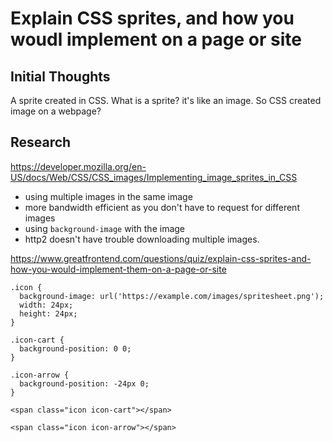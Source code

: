 # Explain CSS sprites, and how you woudl implement on a page or site

## Initial Thoughts

A sprite created in CSS. What is a sprite? it's like an image. So CSS created image on a webpage?

## Research

https://developer.mozilla.org/en-US/docs/Web/CSS/CSS_images/Implementing_image_sprites_in_CSS

- using multiple images in the same image
- more bandwidth efficient as you don't have to request for different images
- using `background-image` with the image
- http2 doesn't have trouble downloading multiple images.

https://www.greatfrontend.com/questions/quiz/explain-css-sprites-and-how-you-would-implement-them-on-a-page-or-site

```
.icon {
  background-image: url('https://example.com/images/spritesheet.png');
  width: 24px;
  height: 24px;
}

.icon-cart {
  background-position: 0 0;
}

.icon-arrow {
  background-position: -24px 0;
}

```

```
<span class="icon icon-cart"></span>

<span class="icon icon-arrow"></span>
```

